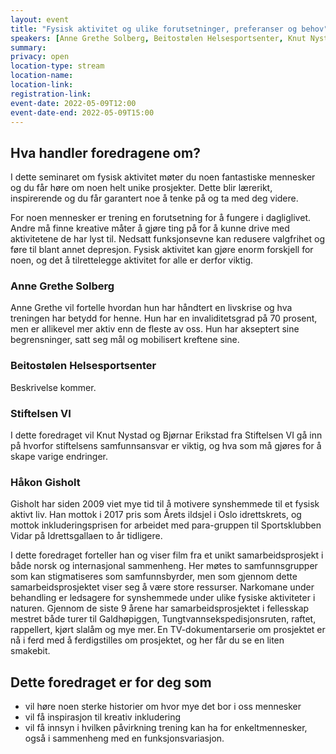 ```yaml
---
layout: event
title: "Fysisk aktivitet og ulike forutsetninger, preferanser og behov"
speakers: [Anne Grethe Solberg, Beitostølen Helsesportsenter, Knut Nystad og Bjørnar Erikstad fra Stiftelsen VI, Håkon Gisholt]
summary:
privacy: open
location-type: stream
location-name: 
location-link:
registration-link:
event-date: 2022-05-09T12:00
event-date-end: 2022-05-09T15:00
---
```


## Hva handler foredragene om?
I dette seminaret om fysisk aktivitet møter du noen fantastiske mennesker og du får høre om noen 
helt unike prosjekter. Dette blir lærerikt, inspirerende og du får 
garantert noe å tenke på og ta med deg videre.

For noen mennesker er trening en forutsetning for å fungere i dagliglivet. 
Andre må finne kreative måter å gjøre ting på for å kunne drive med aktivitetene de har lyst til. 
Nedsatt funksjonsevne kan redusere valgfrihet og føre til blant annet depresjon. 
Fysisk aktivitet kan gjøre enorm forskjell for noen, og det å tilrettelegge aktivitet for alle 
er derfor viktig. 

### Anne Grethe Solberg 
Anne Grethe vil fortelle hvordan hun har håndtert en livskrise og hva treningen har betydd for henne. Hun har en invaliditetsgrad på 70 prosent, men er allikevel mer aktiv enn de fleste av oss. Hun har akseptert sine begrensninger, satt seg mål og mobilisert kreftene sine.  

### Beitostølen Helsesportsenter 
Beskrivelse kommer. 

### Stiftelsen VI 
I dette foredraget vil Knut Nystad og Bjørnar Erikstad fra Stiftelsen VI gå inn på hvorfor stiftelsens samfunnsansvar er viktig, og hva som må gjøres for å skape varige endringer. 

### Håkon Gisholt 
Gisholt har siden 2009 viet mye tid til å motivere synshemmede til et fysisk aktivt liv. Han mottok i 2017 pris som Årets ildsjel i Oslo idrettskrets, og mottok inkluderingsprisen for arbeidet med para-gruppen til Sportsklubben Vidar på Idrettsgallaen to år tidligere. 

I dette foredraget forteller han og viser film fra et unikt samarbeidsprosjekt i både norsk og internasjonal sammenheng. Her møtes to samfunnsgrupper som kan stigmatiseres som samfunnsbyrder, men som gjennom dette samarbeidsprosjektet viser seg å være store ressurser. Narkomane under behandling er ledsagere for synshemmede under ulike fysiske aktiviteter i naturen. Gjennom de siste 9 årene har samarbeidsprosjektet i fellesskap mestret både turer til Galdhøpiggen, Tungtvannsekspedisjonsruten, raftet, rappellert, kjørt slalåm og mye mer. En TV-dokumentarserie om prosjektet er nå i ferd med å ferdigstilles om prosjektet, og her får du se en liten smakebit. 

## Dette foredraget er for deg som
- vil høre noen  sterke historier om hvor mye det bor i oss mennesker
- vil få inspirasjon til kreativ inkludering
- vil få innsyn i hvilken påvirkning trening kan ha for enkeltmennesker, også i sammenheng med en funksjonsvariasjon.
